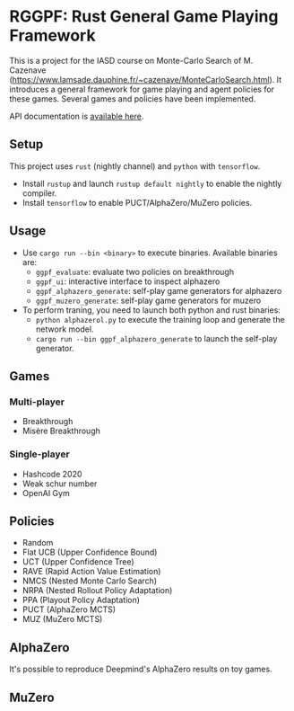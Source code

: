 # RGGPF: Rust General Game Playing Framework

This is a project for the IASD course on Monte-Carlo Search of M. Cazenave (https://www.lamsade.dauphine.fr/~cazenave/MonteCarloSearch.html). It introduces a general framework for game playing and agent policies for these games. Several games and policies have been implemented.

API documentation is [available here](https://www.lortex.org/rust-mcts/ggpf/).

## Setup

This project uses `rust` (nightly channel) and `python` with `tensorflow`. 

- Install `rustup` and launch `rustup default nightly` to enable the nightly compiler.
- Install `tensorflow` to enable PUCT/AlphaZero/MuZero policies.

## Usage

- Use `cargo run --bin <binary>` to execute binaries. Available binaries are:
  -  `ggpf_evaluate`: evaluate two policies on breakthrough
  -  `ggpf_ui`: interactive interface to inspect alphazero
  -  `ggpf_alphazero_generate`: self-play game generators for alphazero
  -  `ggpf_muzero_generate`: self-play game generators for muzero
- To perform traning, you need to launch both python and rust binaries:
  - `python alphazerol.py` to execute the training loop and generate the network model.
  - `cargo run --bin ggpf_alphazero_generate` to launch the self-play generator.

## Games

### Multi-player
- Breakthrough
- Misère Breakthrough

### Single-player
- Hashcode 2020
- Weak schur number
- OpenAI Gym

## Policies

- Random
- Flat UCB (Upper Confidence Bound)
- UCT (Upper Confidence Tree)
- RAVE (Rapid Action Value Estimation)
- NMCS (Nested Monte Carlo Search)
- NRPA (Nested Rollout Policy Adaptation)
- PPA  (Playout Policy Adaptation)
- PUCT (AlphaZero MCTS)
- MUZ  (MuZero MCTS)

## AlphaZero

It's possible to reproduce Deepmind's AlphaZero results on toy games.

## MuZero

